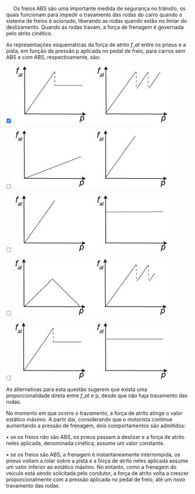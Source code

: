 

     Os freios ABS são uma importante medida de segurança no trânsito, os quais funcionam para impedir o travamento das rodas do carro quando o sistema de freios é acionado, liberando as rodas quando estão no limiar do deslizamento. Quando as rodas travam, a força de frenagem é governada pelo atrito cinético.

As representações esquemáticas da força de atrito $f\_{at}$ entre os pneus e a pista, em função da pressão p aplicada no pedal de freio, para carros sem ABS e com ABS, respectivamente, são:



- [x] ![](dbf19097-37c1-e186-f2da-7e147d2a460a.png)
- [ ] ![](dc2bbea4-8e3e-5905-02d1-c11a68219950.png)
- [ ] ![](52a5f765-1717-c796-049a-bb43b9871cba.png)
- [ ] ![](0a714ec4-988c-7ab5-63fe-619eac12c682.png)
- [ ] ![](815d6120-6348-ba1a-a61c-878cca4bb63d.png)


As alternativas para esta questão sugerem que exista uma proporcionalidade direta entre $f\_{at}$ e p, desde que não haja travamento das rodas.

No momento em que ocorre o travamento, a força de atrito atinge o valor estático máximo. A partir daí, considerando que o motorista continue aumentando a pressão de frenagem, dois comportamentos são admitidos:

• se os freios não são ABS, os pneus passam a deslizar e a força de atrito neles aplicada, denominada cinética, assume um valor constante.

• se os freios são ABS, a frenagem é instantaneamente interrompida, os pneus voltam a rolar sobre a pista e a força de atrito neles aplicada assume um valor inferior ao estático máximo. No entanto, como a frenagem do veículo está sendo solicitada pelo condutor, a força de atrito volta a crescer proporcionalmente com a pressão aplicada no pedal de freio, até um novo travamento das rodas.
